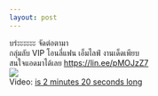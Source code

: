 ```yaml
---
layout: post
---
```



&#3610;&#3619;&#3656;&#3632;&#3632;&#3632;&#3632;&#3632;&#3632; &#3592;&#3633;&#3604;&#3605;&#3656;&#3629;&#3605;&#3634;&#3617;&#3634;<br>&#3585;&#3621;&#3640;&#3656;&#3617;&#3621;&#3633;&#3610; VIP &#3650;&#3629;&#3609;&#3621;&#3637;&#3656;&#3649;&#3615;&#3609; &#3648;&#3629;&#3655;&#3617;&#3652;&#3621;&#3615;&#3660; &#3591;&#3634;&#3609;&#3648;&#3604;&#3655;&#3604;&#3648;&#3614;&#3637;&#3618;&#3610; <br>&#3626;&#3609;&#3651;&#3592;&#3649;&#3629;&#3604;&#3617;&#3634;&#3652;&#3604;&#3657;&#3648;&#3621;&#3618; <a href="https://lin.ee/pMOJzZ7" target="_blank" rel="nofollow noopener">https://lin.ee/pMOJzZ7</a><br><a href='https://sun9-71.userapi.com/impg/OgjphdcLCfaImsT9saCmfEaJpJELH5K9wlKeyA/m09F0iEcyj4.jpg?size=608x1080&quality=96&sign=42aa8965a9b346e6db9b665ea655f6b5&type=album'><img src='https://sun9-71.userapi.com/impg/OgjphdcLCfaImsT9saCmfEaJpJELH5K9wlKeyA/m09F0iEcyj4.jpg?size=340x604&quality=96&sign=deacffc3d3e9cdbb829b223170544f85&type=album'></a><br>Video: <a href="https://vk.com/video-204157576_456239237?list=76b8cc360d58f4507e">is 2 minutes 20 seconds long </a>